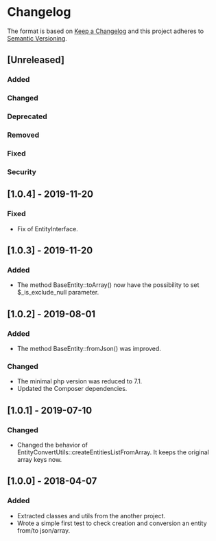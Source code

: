 # Changelog
The format is based on [Keep a Changelog](http://keepachangelog.com/en/1.0.0/)
and this project adheres to [Semantic Versioning](http://semver.org/spec/v2.0.0.html).

## [Unreleased]
### Added
### Changed
### Deprecated
### Removed
### Fixed
### Security

## [1.0.4] - 2019-11-20
### Fixed
- Fix of EntityInterface.

## [1.0.3] - 2019-11-20
### Added
- The method BaseEntity::toArray() now have the possibility to set $_is_exclude_null parameter. 

## [1.0.2] - 2019-08-01
### Added
- The method BaseEntity::fromJson() was improved.
### Changed
- The minimal php version was reduced to 7.1.
- Updated the Composer dependencies.

## [1.0.1] - 2019-07-10
### Changed
- Changed the behavior of EntityConvertUtils::createEntitiesListFromArray. It keeps the original array keys now.


## [1.0.0] - 2018-04-07
### Added
- Extracted classes and utils from the another project.
- Wrote a simple first test to check creation and conversion an entity from/to json/array.
